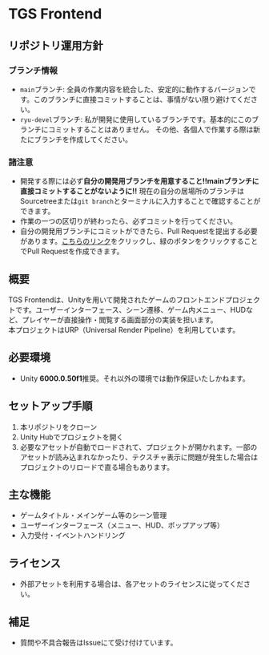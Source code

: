 # TGS Frontend

## リポジトリ運用方針

### ブランチ情報
* `main`ブランチ: 全員の作業内容を統合した、安定的に動作するバージョンです。このブランチに直接コミットすることは、事情がない限り避けてください。
* `ryu-devel`ブランチ: 私が開発に使用しているブランチです。基本的にこのブランチにコミットすることはありません。
その他、各個人で作業する際は新たにブランチを作成してください。
### 諸注意
* 開発する際には必ず**自分の開発用ブランチを用意すること!!mainブランチに直接コミットすることがないように!!**
現在の自分の居場所のブランチはSourcetreeまたは`git branch`とターミナルに入力することで確認することができます。
* 作業の一つの区切りが終わったら、必ずコミットを行ってください。
* 自分の開発用ブランチにコミットができたら、Pull Requestを提出する必要があります。[こちらのリンク](https://github.com/tgs2025-ait/tgs-front/pulls)をクリックし、緑のボタンをクリックすることでPull Requestを作成できます。


## 概要

TGS Frontendは、Unityを用いて開発されたゲームのフロントエンドプロジェクトです。ユーザーインターフェース、シーン遷移、ゲーム内メニュー、HUDなど、プレイヤーが直接操作・閲覧する画面部分の実装を担います。  
本プロジェクトはURP（Universal Render Pipeline）を利用しています。


## 必要環境

- Unity **6000.0.50f1**推奨。それ以外の環境では動作保証いたしかねます。

## セットアップ手順

1. 本リポジトリをクローン
2. Unity Hubでプロジェクトを開く
3. 必要なアセットが自動でロードされて、プロジェクトが開かれます。一部のアセットが読み込まれなかったり、テクスチャ表示に問題が発生した場合はプロジェクトのリロードで直る場合もあります。

## 主な機能

- ゲームタイトル・メインゲーム等のシーン管理
- ユーザーインターフェース（メニュー、HUD、ポップアップ等）
- 入力受付・イベントハンドリング

## ライセンス

- 外部アセットを利用する場合は、各アセットのライセンスに従ってください。

## 補足

- 質問や不具合報告はIssueにて受け付けています。
